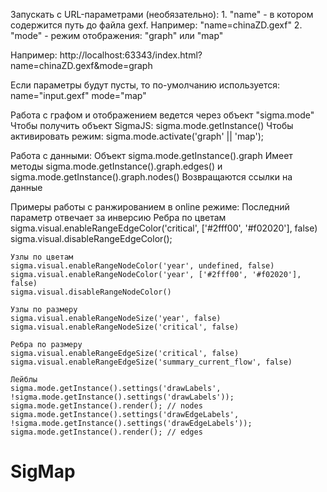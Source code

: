 Запускать с URL-параметрами (необязательно):
    1. "name" - в котором содержится путь до файла gexf. Например: "name=chinaZD.gexf"
    2. "mode" - режим отображения: "graph" или "map"

Например:
http://localhost:63343/index.html?name=chinaZD.gexf&mode=graph

Если параметры будут пусты, то по-умолчанию используется:
    name="input.gexf"
    mode="map"

Работа с графом и отображением ведется через объект "sigma.mode"
    Чтобы получить объект SigmaJS: sigma.mode.getInstance()
    Чтобы активировать режим: sigma.mode.activate('graph' || 'map');

Работа с данными:
    Объект sigma.mode.getInstance().graph
    Имеет методы sigma.mode.getInstance().graph.edges() и sigma.mode.getInstance().graph.nodes()
    Возвращаются ссылки на данные

Примеры работы с ранжированием в online режиме:
    Последний параметр отвечает за инверсию
    Ребра по цветам
    sigma.visual.enableRangeEdgeColor('critical', ['#2fff00', '#f02020'], false)
    sigma.visual.disableRangeEdgeColor();

    Узлы по цветам
    sigma.visual.enableRangeNodeColor('year', undefined, false)
    sigma.visual.enableRangeNodeColor('year', ['#2fff00', '#f02020'], false)
    sigma.visual.disableRangeNodeColor()

    Узлы по размеру
    sigma.visual.enableRangeNodeSize('year', false)
    sigma.visual.enableRangeNodeSize('critical', false)

    Ребра по размеру
    sigma.visual.enableRangeEdgeSize('critical', false)
    sigma.visual.enableRangeEdgeSize('summary_current_flow', false)

    Лейблы
    sigma.mode.getInstance().settings('drawLabels', !sigma.mode.getInstance().settings('drawLabels')); sigma.mode.getInstance().render(); // nodes
    sigma.mode.getInstance().settings('drawEdgeLabels', !sigma.mode.getInstance().settings('drawEdgeLabels')); sigma.mode.getInstance().render(); // edges

# SigMap
